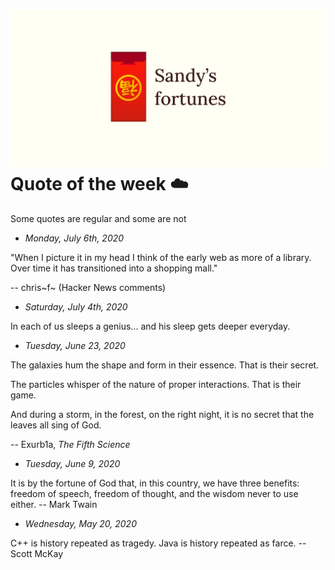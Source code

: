 ![preview](./preview.png)
Quote of the week ☁️
====================

Some quotes are regular and some are not

-   *Monday, July 6th, 2020*

\"When I picture it in my head I think of the early web as more of a
library. Over time it has transitioned into a shopping mall.\"

-- chris~f~ (Hacker News comments)

-   *Saturday, July 4th, 2020*

In each of us sleeps a genius... and his sleep gets deeper everyday.

-   *Tuesday, June 23, 2020*

The galaxies hum the shape and form in their essence. That is their
secret.

The particles whisper of the nature of proper interactions. That is
their game.

And during a storm, in the forest, on the right night, it is no secret
that the leaves all sing of God.

-- Exurb1a, *The Fifth Science*

-   *Tuesday, June 9, 2020*

It is by the fortune of God that, in this country, we have three
benefits: freedom of speech, freedom of thought, and the wisdom never to
use either. -- Mark Twain

-   *Wednesday, May 20, 2020*

C++ is history repeated as tragedy. Java is history repeated as farce.
-- Scott McKay
